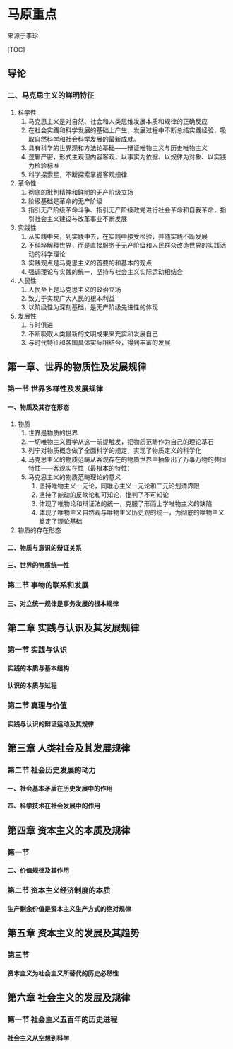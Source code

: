 # 马原重点

来源于李珍

[TOC]

## 导论

### 二、马克思主义的鲜明特征

1. 科学性
   1. 马克思主义是对自然、社会和人类思维发展本质和规律的正确反应
   2. 在社会实践和科学发展的基础上产生，发展过程中不断总结实践经验，吸取自然科学和社会科学发展的最新成就。
   3. 具有科学的世界观和方法论基础——辩证唯物主义与历史唯物主义
   4. 逻辑严密，形式主观但内容客观，以事实为依据、以规律为对象、以实践为检验标准
   5. 科学探索星，不断探索掌握客观规律
2. 革命性
   1. 彻底的批判精神和鲜明的无产阶级立场
   2. 阶级基础是革命的无产阶级
   3. 指引无产阶级革命斗争、指引无产阶级政党进行社会革命和自我革命，指引社会主义建设与改革事业不断发展
3. 实践性
   1. 从实践中来，到实践中去，在实践中接受检验，并随实践不断发展
   2. 不纯粹解释世界，而是直接服务于无产阶级和人民群众改造世界的实践活动的科学理论
   3. 实践观点是马克思主义的首要的和基本的观点
   4. 强调理论与实践的统一，坚持与社会主义实际运动相结合
4. 人民性
   1. 人民至上是马克思主义的政治立场
   2. 致力于实现广大人民的根本利益
   3. 以阶级性为深刻基础，是无产阶级先进性的体现
5. 发展性
   1. 与时俱进
   2. 不断吸取人类最新的文明成果来充实和发展自己
   3. 与时代特征和各国具体实际相结合，得到丰富的发展

## 第一章、世界的物质性及发展规律

### 第一节 世界多样性及发展规律

#### 一、物质及其存在形态

1. 物质
   1. 世界是物质的世界
   2. 一切唯物主义哲学从这一前提触发，把物质范畴作为自己的理论基石
   3. 列宁对物质概念做了全面科学的规定，实现了物质定义的科学化
   4. 马克思主义的物质范畴从客观存在的物质世界中抽象出了万事万物的共同特性——客观实在性（最根本的特性）
   5. 马克思主义的物质范畴理论的意义
      1. 坚持唯物主义一元论，同唯心主义一元论和二元论划清界限
      2. 坚持了能动的反映论和可知论，批判了不可知论
      3. 体现了唯物论和辩证法的统一，克服了形而上学唯物主义的缺陷
      4. 体现了唯物主义自然观与唯物主义历史观的统一，为彻底的唯物主义奠定了理论基础
2. 物质的存在形态

#### 二、物质与意识的辩证关系

#### 三、世界的物质统一性

### 第二节 事物的联系和发展

#### 三、对立统一规律是事务发展的根本规律

## 第二章 实践与认识及其发展规律

### 第一节 实践与认识

#### 实践的本质与基本结构

#### 认识的本质与过程

### 第二节 真理与价值

#### 实践与认识的辩证运动及其规律

## 第三章 人类社会及其发展规律

### 第二节 社会历史发展的动力

#### 一、社会基本矛盾在历史发展中的作用

#### 四、科学技术在社会发展中的作用

## 第四章 资本主义的本质及规律

### 第一节

#### 二、价值规律及其作用

### 第二节 资本主义经济制度的本质

#### 生产剩余价值是资本主义生产方式的绝对规律

## 第五章 资本主义的发展及其趋势

### 第三节

#### 资本主义为社会主义所替代的历史必然性

## 第六章 社会主义的发展及规律

### 第一节 社会主义五百年的历史进程

#### 社会主义从空想到科学